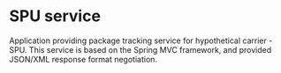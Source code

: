 # SPU service

Application providing package tracking service for hypothetical carrier - SPU. This service is based on the
Spring MVC framework, and provided JSON/XML response format negotiation.